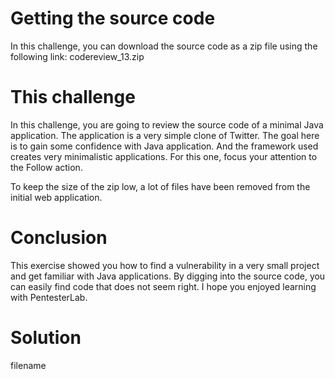 # Getting the source code

In this challenge, you can download the source code as a zip file using the following link: codereview_13.zip

# This challenge

In this challenge, you are going to review the source code of a minimal Java application. The application is a very simple clone of Twitter. The goal here is to gain some confidence with Java application. And the framework used creates very minimalistic applications. For this one, focus your attention to the Follow action.

To keep the size of the zip low, a lot of files have been removed from the initial web application.

# Conclusion

This exercise showed you how to find a vulnerability in a very small project and get familiar with Java applications. By digging into the source code, you can easily find code that does not seem right. I hope you enjoyed learning with PentesterLab.

# Solution

filename